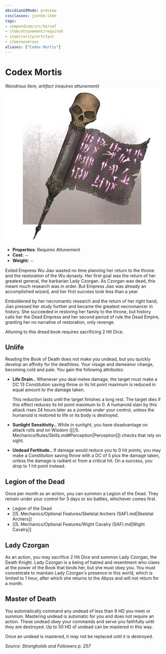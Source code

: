 ```yaml
---
obsidianUIMode: preview
cssclasses: json5e-item
tags:
- compendium/src/5e/saf
- item/attunement/required
- item/rarity/artifact
- item/wondrous
aliases: ["Codex Mortis"]
---
```

# Codex Mortis
*Wondrous Item, artifact (requires attunement)*  
![](https://raw.githubusercontent.com/TheGiddyLimit/homebrew/master/_img/SaF/codex-mortis.jpg#right)  

- **Properties**: Requires Attunement
- **Cost**: ⏤
- **Weight**: ⏤

Exiled Empress Wu Jiao wasted no time planning her return to the throne and the restoration of the Wu dynasty. Her first goal was the return of her greatest general, the barbarian Lady Czorgan. As Czorgan was dead, this meant much research was in order. But Empress Jiao was already an accomplished wizard, and her first success took less than a year.

Emboldened by her necromantic research and the return of her right hand, Jiao pressed her study further and became the greatest necromancer in history. She succeeded in restoring her family to the throne, but history calls her the Dead Empress and her second period of rule the Dead Empire, granting her no narrative of restoration, only revenge.

Attuning to this dread book requires sacrificing 2 Hit Dice.

## Unlife

Reading the Book of Death does not make you undead, but you quickly develop an affinity for the deathless. Your visage and demeanor change, becoming cold and pale. You gain the following attributes:

- **Life Drain..** Whenever you deal melee damage, the target must make a DC 13 Constitution saving throw or its hit point maximum is reduced in equal amount to the damage taken.  

    This reduction lasts until the target finishes a long rest. The target dies if this effect reduces its hit point maximum to 0. A humanoid slain by this attack rises 24 hours later as a zombie under your control, unless the humanoid is restored to life or its body is destroyed.  
- **Sunlight Sensitivity..** While in sunlight, you have disadvantage on attack rolls and on Wisdom ([[/5. Mechanics/Rules/Skills.md#Perception\|Perception]]) checks that rely on sight.  
- **Undead Fortitude..** If damage would reduce you to 0 hit points, you may make a Constitution saving throw with a DC of 5 plus the damage taken, unless the damage is radiant or from a critical hit. On a success, you drop to 1 hit point instead.  

## Legion of the Dead

Once per month as an action, you can summon a Legion of the Dead. They remain under your control for 3 days or six battles, whichever comes first.

- Legion of the Dead  
- [[5. Mechanics/Optional Features/Skeletal Archers (SAF).md\|Skeletal Archers]]  
- [[5. Mechanics/Optional Features/Wight Cavalry (SAF).md\|Wight Cavalry]]  

## Lady Czorgan

As an action, you may sacrifice 2 Hit Dice and summon Lady Czorgan, the Death Knight. Lady Czorgan is a being of hatred and resentment who claws at the power of the Book that binds her, but she must obey you. You must concentrate to maintain Lady Czorgan's presence in this world, which is limited to 1 hour, after which she returns to the Abyss and will not return for a month.

## Master of Death

You automatically command any undead of less than 9 HD you meet or summon. Mastering undead is automatic for you and does not require an action. These undead obey your commands and serve you faithfully until they are destroyed. Up to 50 HD of undead can be mastered in this way.

Once an undead is mastered, it may not be replaced until it is destroyed.

*Source: Strongholds and Followers p. 257*